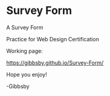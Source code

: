 # Survey Form
 A Survey Form

Practice for Web Design Certification

Working page:

https://gibbsby.github.io/Survey-Form/

Hope you enjoy!

-Gibbsby